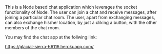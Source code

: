 This is a Node based chat application which leverages the socket functionality of Node. The user can join a chat and receive messages, after joining a particular chat room. The user, apart from exchanging messages, can also exchange his/her location, by just a cliking a button, with the other members of the chat room.

You may find the chat app at the follwing link: 

https://glacial-sierra-66119.herokuapp.com/
